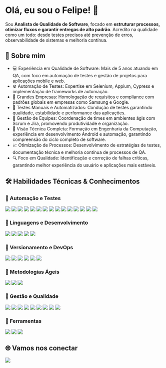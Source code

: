# Olá, eu sou o Felipe! 👋

Sou **Analista de Qualidade de Software**, focado em **estruturar processos, otimizar fluxos e garantir entregas de alto padrão**.
Acredito na qualidade como um todo: desde testes precisos até prevenção de erros, observabilidade de sistemas e melhoria contínua.

## 📝 Sobre mim

- 💻 Experiência em Qualidade de Software: Mais de 5 anos atuando em QA, com foco em automação de testes e gestão de projetos para aplicações mobile e web.  
- ⚙️ Automação de Testes: Expertise em Selenium, Appium, Cypress e implementação de frameworks de automação.  
- 🏢 Grandes Empresas: Homologação de requisitos e compliance com padrões globais em empresas como Samsung e Google.  
- 📝 Testes Manuais e Automatizados: Condução de testes garantindo qualidade, estabilidade e performance das aplicações.  
- 👥 Gestão de Equipes: Coordenação de times em ambientes ágis com Scrum e Jira, promovendo produtividade e organização.  
- 🎯 Visão Técnica Completa: Formação em Engenharia da Computação, experiência em desenvolvimento Android e automação, garantindo compreensão do ciclo completo de software.  
- 📈 Otimização de Processos: Desenvolvimento de estratégias de testes, documentação técnica e melhoria contínua de processos de QA.  
- 🔍 Foco em Qualidade: Identificação e correção de falhas críticas, garantindo melhor experiência do usuário e aplicações mais estáveis.

## 🛠️ Habilidades Técnicas & Conhecimentos

### 🔹 Automação e Testes
<p>
  <img src="https://img.shields.io/badge/Selenium-43B02A?style=flat&logo=selenium&logoColor=white"/>
  <img src="https://img.shields.io/badge/Appium-6800FF?style=flat&logo=appium&logoColor=white"/>
  <img src="https://img.shields.io/badge/Cypress-17202C?style=flat&logo=cypress&logoColor=white"/>
  <img src="https://img.shields.io/badge/Playwright-2EAD33?style=flat&logo=playwright&logoColor=white"/>
  <img src="https://img.shields.io/badge/Robot%20Framework-000000?style=flat"/>
  <img src="https://img.shields.io/badge/BDD-FF4500?style=flat"/>
  <img src="https://img.shields.io/badge/Gherkin-228B22?style=flat"/>
  <img src="https://img.shields.io/badge/Testes%20Exploratórios-4682B4?style=flat"/>
  <img src="https://img.shields.io/badge/Testes%20de%20Regressão-4169E1?style=flat"/>
  <img src="https://img.shields.io/badge/Testes%20de%20Caixa%20Preta-000000?style=flat&logoColor=white"/>
  <img src="https://img.shields.io/badge/Testes%20Mobile-FF69B4?style=flat"/>
  <img src="https://img.shields.io/badge/Testes%20Web-1E90FF?style=flat"/>
  <img src="https://img.shields.io/badge/Testes%20API-9400D3?style=flat"/>
  <img src="https://img.shields.io/badge/CodeceptJS-FF2D20?style=flat"/>
  <img src="https://img.shields.io/badge/REST%20Assured-008000?style=flat"/>
</p>

### 🔹 Linguagens e Desenvolvimento
<p>
  <img src="https://img.shields.io/badge/Java-007396?style=flat&logo=openjdk&logoColor=white"/>
  <img src="https://img.shields.io/badge/JavaScript-F7DF1E?style=flat&logo=javascript&logoColor=black"/>
  <img src="https://img.shields.io/badge/Kotlin-0095D5?style=flat&logo=kotlin&logoColor=white"/>
  <img src="https://img.shields.io/badge/Python-3776AB?style=flat&logo=python&logoColor=white"/>
  <img src="https://img.shields.io/badge/Android-3DDC84?style=flat&logo=android&logoColor=white"/>
</p>

### 🔹 Versionamento e DevOps
<p>
  <img src="https://img.shields.io/badge/Git-F05032?style=flat&logo=git&logoColor=white"/>
  <img src="https://img.shields.io/badge/GitHub-181717?style=flat&logo=github&logoColor=white"/>
  <img src="https://img.shields.io/badge/GitLab-FC6D26?style=flat&logo=gitlab&logoColor=white"/>
  <img src="https://img.shields.io/badge/DevOps-0078D7?style=flat&logo=azuredevops&logoColor=white"/>
  <img src="https://img.shields.io/badge/CI/CD-228B22?style=flat"/>
  <img src="https://img.shields.io/badge/Integração%20Contínua-4682B4?style=flat"/>
</p>

### 🔹 Metodologias Ágeis
<p>
  <img src="https://img.shields.io/badge/SCRUM-6DB33F?style=flat"/>
  <img src="https://img.shields.io/badge/Kanban-FFB300?style=flat"/>
  <img src="https://img.shields.io/badge/Metodologias%20Ágeis-008080?style=flat"/>
</p>

### 🔹 Gestão e Qualidade
<p>
  <img src="https://img.shields.io/badge/Gestão%20de%20Testes%20de%20Software-2F4F4F?style=flat"/>
  <img src="https://img.shields.io/badge/Homologação%20de%20Requisitos-191970?style=flat"/>
  <img src="https://img.shields.io/badge/Controle%20de%20Qualidade-8B0000?style=flat"/>
  <img src="https://img.shields.io/badge/Liderança%20de%20Equipes-000080?style=flat"/>
  <img src="https://img.shields.io/badge/Gestão%20de%20Cronograma-708090?style=flat"/>
  <img src="https://img.shields.io/badge/Análise%20de%20Riscos-B22222?style=flat"/>
  <img src="https://img.shields.io/badge/Documentação%20Técnica-800080?style=flat"/>
  <img src="https://img.shields.io/badge/Compliance-191970?style=flat"/>
  <img src="https://img.shields.io/badge/Padrões%20de%20Qualidade-8B4513?style=flat"/>
</p>

### 🔹 Ferramentas
<p>
  <img src="https://img.shields.io/badge/Jira-0052CC?style=flat&logo=jira&logoColor=white"/>
  <img src="https://img.shields.io/badge/Trello-026AA7?style=flat&logo=trello&logoColor=white"/>
  <img src="https://img.shields.io/badge/Postman-FF6C37?style=flat&logo=postman&logoColor=white"/>
</p>

## 🌐 Vamos nos conectar
<p>
  <a href="https://www.linkedin.com/in/felipe-borges-farah-5a555293/" target="_blank">
    <img src="https://img.shields.io/badge/LinkedIn-0A66C2?style=flat&logo=linkedin&logoColor=white"/>
  </a>
</p>








